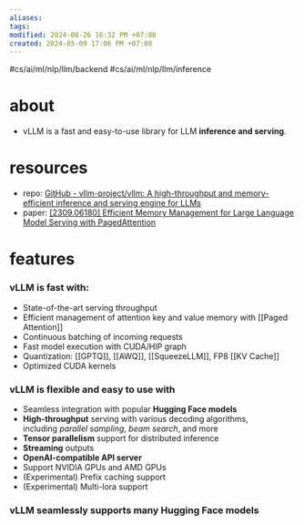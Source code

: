```yaml
---
aliases: 
tags: 
modified: 2024-08-26 16:32 PM +07:00
created: 2024-05-09 17:06 PM +07:00
---
```

#cs/ai/ml/nlp/llm/backend  #cs/ai/ml/nlp/llm/inference 

# about
- vLLM is a fast and easy-to-use library for LLM **inference and serving**.
# resources
- repo: [GitHub - vllm-project/vllm: A high-throughput and memory-efficient inference and serving engine for LLMs](https://github.com/vllm-project/vllm)
- paper: [[2309.06180] Efficient Memory Management for Large Language Model Serving with PagedAttention](https://arxiv.org/abs/2309.06180)
# features
### vLLM is fast with:
- State-of-the-art serving throughput
- Efficient management of attention key and value memory with [[Paged Attention]]
- Continuous batching of incoming requests
- Fast model execution with CUDA/HIP graph
- Quantization: [[GPTQ]], [[AWQ]], [[SqueezeLLM]], FP8 [[KV Cache]]
- Optimized CUDA kernels
### vLLM is flexible and easy to use with
- Seamless integration with popular **Hugging Face models**
- **High-throughput** serving with various decoding algorithms, including _parallel sampling_, _beam search_, and more
- **Tensor parallelism** support for distributed inference
- **Streaming** outputs
- **OpenAI-compatible API server**
- Support NVIDIA GPUs and AMD GPUs
- (Experimental) Prefix caching support
- (Experimental) Multi-lora support
### vLLM seamlessly supports many Hugging Face models